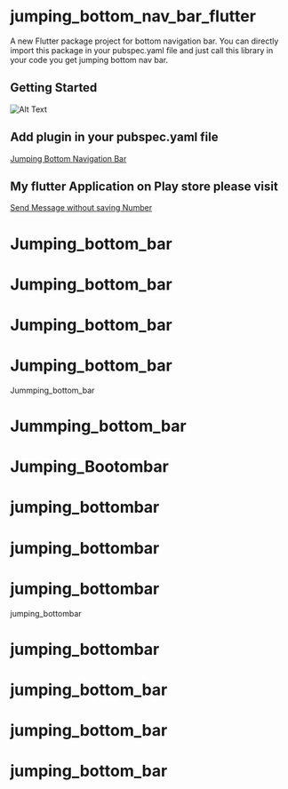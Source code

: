 # jumping_bottom_nav_bar_flutter

A new Flutter package project for bottom navigation bar. You can directly import this package in your pubspec.yaml file and just call this library in your code you get jumping bottom nav bar.

## Getting Started

![Alt Text](https://github.com/Shubham-Narkhede/jumping_bottom_nav_bar_flutter/blob/master/ezgif-6-ab91fb1af4b7.gif)

## Add plugin in your pubspec.yaml file

[Jumping Bottom Navigation Bar](https://pub.dev/packages/jumping_bottom_nav_bar_flutter)


## My flutter Application on Play store please visit

[Send Message without saving Number](https://play.google.com/store/apps/details?id=com.shubham.flutter_whats_me)



# Jumping_bottom_bar
# Jumping_bottom_bar
# Jumping_bottom_bar
# Jumping_bottom_bar
 Jummping_bottom_bar
# Jummping_bottom_bar
# Jumping_Bootombar
# jumping_bottombar
# jumping_bottombar
# jumping_bottombar
 jumping_bottombar
# jumping_bottombar
# jumping_bottom_bar
# jumping_bottom_bar
# jumping_bottom_bar
